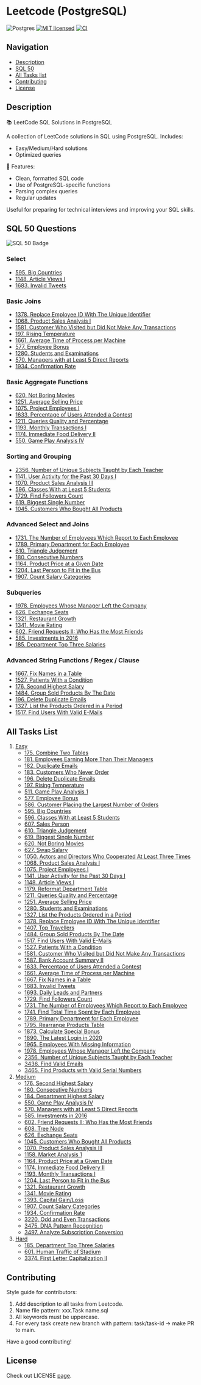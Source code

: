 # Leetcode (PostgreSQL)

![Postgres](https://img.shields.io/badge/postgres-%23316192.svg?style=for-the-badge&logo=postgresql&logoColor=white)
[![MIT licensed](https://img.shields.io/badge/License-MIT-yellow.svg)](./LICENSE)
[![CI](https://github.com/ivanbyone/leetcode-sql/actions/workflows/ci.yml/badge.svg)](https://github.com/Ivanbyone/leetcode-sql//actions)

## Navigation

- [Description](#description)
- [SQL 50](#sql-50-questions)
- [All Tasks list](#all-tasks-list)
- [Contributing](#contributing)
- [License](#license)

## Description

📚 LeetCode SQL Solutions in PostgreSQL

A collection of LeetCode solutions in SQL using PostgreSQL. Includes:
- Easy/Medium/Hard solutions
- Optimized queries

🔹 Features:
- Clean, formatted SQL code
- Use of PostgreSQL-specific functions
- Parsing complex queries
- Regular updates

Useful for preparing for technical interviews and improving your SQL skills.

## SQL 50 Questions

![SQL 50 Badge](./public/sql-50.GIF)

### Select

- [595. Big Countries](./leetcode/easy/595.%20Big%20Countries.sql)
- [1148. Article Views I](./leetcode/easy/1148.%20Article%20Views%20I.sql)
- [1683. Invalid Tweets](./leetcode/easy/1683.%20Invalid%20Tweets.sql)

### Basic Joins

- [1378. Replace Employee ID With The Unique Identifier](./leetcode/easy/1378.%20Replace%20Employee%20ID%20With%20The%20Unique%20Identifier.sql)
- [1068. Product Sales Analysis I](./leetcode/easy/1068.%20Product%20Sales%20Analysis%20I.sql)
- [1581. Customer Who Visited but Did Not Make Any Transactions](./leetcode/easy/1581.%20Customer%20Who%20Visited%20but%20Did%20Not%20Make%20Any%20Transactions.sql)
- [197. Rising Temperature](./leetcode/easy/197.%20Rising%20Temperature.sql)
- [1661. Average Time of Process per Machine](./leetcode/easy/1661.%20Average%20Time%20of%20Process%20per%20Machine.sql)
- [577. Employee Bonus](./leetcode/easy/577.%20Employee%20Bonus.sql)
- [1280. Students and Examinations](./leetcode/easy/1280.%20Students%20and%20Examinations.sql)
- [570. Managers with at Least 5 Direct Reports](./leetcode/medium/570.%20Managers%20with%20at%20Least%205%20Direct%20Reports.sql)
- [1934. Confirmation Rate](./leetcode/medium/1934.%20Confirmation%20Rate.sql)

### Basic Aggregate Functions

- [620. Not Boring Movies](./leetcode/easy/620.%20Not%20Boring%20Movies.sql)
- [1251. Average Selling Price](./leetcode/easy/1251.%20Average%20Selling%20Price.sql)
- [1075. Project Employees I](./leetcode/easy/1075.%20Project%20Employees%20I.sql)
- [1633. Percentage of Users Attended a Contest](./leetcode/easy/1633.%20Percentage%20of%20Users%20Attended%20a%20Contest.sql)
- [1211. Queries Quality and Percentage](./leetcode/easy/1211.%20Queries%20Quality%20and%20Percentage.sql)
- [1193. Monthly Transactions I](./leetcode/medium/1193.%20Monthly%20Transactions%20I.sql)
- [1174. Immediate Food Delivery II](./leetcode/medium/1174.%20Immediate%20Food%20Delivery%20II.sql)
- [550. Game Play Analysis IV](./leetcode/medium/550.%20Game%20Play%20Analysis%20IV.sql)

### Sorting and Grouping

- [2356. Number of Unique Subjects Taught by Each Teacher](./leetcode/easy/2356.%20Number%20of%20Unique%20Subjects%20Taught%20by%20Each%20Teacher.sql)
- [1141. User Activity for the Past 30 Days I](./leetcode/easy/1141.%20User%20Activity%20for%20the%20Past%2030%20Days%20I.sql)
- [1070. Product Sales Analysis III](./leetcode/medium/1070.%20Product%20Sales%20Analysis%203.sql)
- [596. Classes With at Least 5 Students](./leetcode/easy/596.%20Classes%20With%20at%20Least%205%20Students.sql)
- [1729. Find Followers Count](./leetcode/easy/1729.%20Find%20Followers%20Count.sql)
- [619. Biggest Single Number](./leetcode/easy/619.%20Biggest%20Single%20Number.sql)
- [1045. Customers Who Bought All Products](./leetcode/medium/1045.%20Customers%20Who%20Bought%20All%20Products.sql)

### Advanced Select and Joins

- [1731. The Number of Employees Which Report to Each Employee](./leetcode/easy/1731.%20The%20Number%20of%20Employees%20Which%20Report%20to%20Each%20Employee.sql)
- [1789. Primary Department for Each Employee](./leetcode/easy/1789.%20Primary%20Department%20for%20Each%20Employee.sql)
- [610. Triangle Judgement](./leetcode/easy/610.%20Triangle%20Judgement.sql)
- [180. Consecutive Numbers](./leetcode/medium/180.%20Consecutive%20Numbers.sql)
- [1164. Product Price at a Given Date](./leetcode/medium/1164.%20Product%20Price%20at%20a%20Given%20Date.sql)
- [1204. Last Person to Fit in the Bus](./leetcode/medium/1204.%20Last%20Person%20to%20Fit%20in%20the%20Bus.sql)
- [1907. Count Salary Categories](./leetcode/medium/1907.%20Count%20Salary%20Categories.sql)

### Subqueries

- [1978. Employees Whose Manager Left the Company](./leetcode/easy/1978.%20Employees%20Whose%20Manager%20Left%20the%20Company.sql)
- [626. Exchange Seats](./leetcode/medium/626.%20Exchange%20Seats.sql)
- [1321. Restaurant Growth](./leetcode/medium/1321.%20Restaurant%20Growth.sql)
- [1341. Movie Rating](./leetcode/medium/1341.%20Movie%20Rating.sql)
- [602. Friend Requests II: Who Has the Most Friends](./leetcode/medium/602.%20Friend%20Requests%20II:%20Who%20Has%20the%20Most%20Friends.sql)
- [585. Investments in 2016](./leetcode/medium/585.%20Investments%20in%202016.sql)
- [185. Department Top Three Salaries](./leetcode/hard/185.%20Department%20Top%20Three%20Salaries.sql)

### Advanced String Functions / Regex / Clause

- [1667. Fix Names in a Table](./leetcode/easy/1667.%20Fix%20Names%20in%20a%20Table.sql)
- [1527. Patients With a Condition](./leetcode/easy/1527.%20Patients%20With%20a%20Condition.sql)
- [176. Second Highest Salary](./leetcode/medium/176.%20Second%20Highest%20Salary.sql)
- [1484. Group Sold Products By The Date](./leetcode/easy/1484.%20Group%20Sold%20Products%20By%20The%20Date.sql)
- [196. Delete Duplicate Emails](./leetcode/easy/196.%20Delete%20Duplicate%20Emails.sql)
- [1327. List the Products Ordered in a Period](./leetcode/easy/1327.%20List%20the%20Products%20Ordered%20in%20a%20Period.sql)
- [1517. Find Users With Valid E-Mails](./leetcode/easy/1517.%20Find%20Users%20With%20Valid%20E-Mails.sql)

## All Tasks List

1. [Easy](./leetcode/easy/)
    - [175. Combine Two Tables](./leetcode//easy/175.%20Combine%20Two%20Tables.sql)
    - [181. Employees Earning More Than Their Managers](./leetcode/easy/181.%20Employees%20Earning%20More%20Than%20Their%20Managers.sql)
    - [182. Duplicate Emails](./leetcode/easy/182.%20Duplicate%20Emails.sql)
    - [183. Customers Who Never Order](./leetcode/easy/183.%20Customers%20Who%20Never%20Order.sql)
    - [196. Delete Duplicate Emails](./leetcode/easy/196.%20Delete%20Duplicate%20Emails.sql)
    - [197. Rising Temperature](./leetcode/easy/197.%20Rising%20Temperature.sql)
    - [511. Game Play Analysis 1](./leetcode/easy/511.%20Game%20Play%20Analysis%201.sql)
    - [577. Employee Bonus](./leetcode/easy/577.%20Employee%20Bonus.sql)
    - [586. Customer Placing the Largest Number of Orders](./leetcode/easy/586.%20Customer%20Placing%20the%20Largest%20Number%20of%20Orders.sql)
    - [595. Big Countries](./leetcode/easy/595.%20Big%20Countries.sql)
    - [596. Classes With at Least 5 Students](./leetcode/easy/596.%20Classes%20With%20at%20Least%205%20Students.sql)
    - [607. Sales Person](./leetcode/easy/607.%20Sales%20Person.sql)
    - [610. Triangle Judgement](./leetcode/easy/610.%20Triangle%20Judgement.sql)
    - [619. Biggest Single Number](./leetcode/easy/619.%20Biggest%20Single%20Number.sql)
    - [620. Not Boring Movies](./leetcode/easy/620.%20Not%20Boring%20Movies.sql)
    - [627. Swap Salary](./leetcode/easy/627.%20Swap%20Salary.sql)
    - [1050. Actors and Directors Who Cooperated At Least Three Times](./leetcode/easy/1050.%20Actors%20and%20Directors%20Who%20Cooperated%20At%20Least%20Three%20Times.sql)
    - [1068. Product Sales Analysis I](./leetcode/easy/1068.%20Product%20Sales%20Analysis%20I.sql)
    - [1075. Project Employees I](./leetcode/easy/1075.%20Project%20Employees%20I.sql)
    - [1141. User Activity for the Past 30 Days I](./leetcode/easy/1141.%20User%20Activity%20for%20the%20Past%2030%20Days%20I.sql)
    - [1148. Article Views I](./leetcode/easy/1148.%20Article%20Views%20I.sql)
    - [1179. Reformat Department Table](./leetcode/easy/1179.%20Reformat%20Department%20Table.sql)
    - [1211. Queries Quality and Percentage](./leetcode/easy/1211.%20Queries%20Quality%20and%20Percentage.sql)
    - [1251. Average Selling Price](./leetcode/easy/1251.%20Average%20Selling%20Price.sql)
    - [1280. Students and Examinations](./leetcode/easy/1280.%20Students%20and%20Examinations.sql)
    - [1327. List the Products Ordered in a Period](./leetcode/easy/1327.%20List%20the%20Products%20Ordered%20in%20a%20Period.sql)
    - [1378. Replace Employee ID With The Unique Identifier](./leetcode/easy/1378.%20Replace%20Employee%20ID%20With%20The%20Unique%20Identifier.sql)
    - [1407. Top Travellers](./leetcode/easy/1407.%20Top%20Travellers.sql)
    - [1484. Group Sold Products By The Date](./leetcode/easy/1484.%20Group%20Sold%20Products%20By%20The%20Date.sql)
    - [1517. Find Users With Valid E-Mails](./leetcode/easy/1517.%20Find%20Users%20With%20Valid%20E-Mails.sql)
    - [1527. Patients With a Condition](./leetcode/easy/1527.%20Patients%20With%20a%20Condition.sql)
    - [1581. Customer Who Visited but Did Not Make Any Transactions](./leetcode/easy/1581.%20Customer%20Who%20Visited%20but%20Did%20Not%20Make%20Any%20Transactions.sql)
    - [1587. Bank Account Summary II](./leetcode/easy/1587.%20Bank%20Account%20Summary%20II.sql)
    - [1633. Percentage of Users Attended a Contest](./leetcode/easy/1633.%20Percentage%20of%20Users%20Attended%20a%20Contest.sql)
    - [1661. Average Time of Process per Machine](./leetcode/easy/1661.%20Average%20Time%20of%20Process%20per%20Machine.sql)
    - [1667. Fix Names in a Table](./leetcode/easy/1667.%20Fix%20Names%20in%20a%20Table.sql)
    - [1683. Invalid Tweets](./leetcode/easy/1683.%20Invalid%20Tweets.sql)
    - [1693. Daily Leads and Partners](./leetcode/easy/1693.%20Daily%20Leads%20and%20Partners.sql)
    - [1729. Find Followers Count](./leetcode/easy/1729.%20Find%20Followers%20Count.sql)
    - [1731. The Number of Employees Which Report to Each Employee](./leetcode/easy/1731.%20The%20Number%20of%20Employees%20Which%20Report%20to%20Each%20Employee.sql)
    - [1741. Find Total Time Spent by Each Employee](./leetcode/easy/1741.%20Find%20Total%20Time%20Spent%20by%20Each%20Employee.sql)
    - [1789. Primary Department for Each Employee](./leetcode/easy/1789.%20Primary%20Department%20for%20Each%20Employee.sql)
    - [1795. Rearrange Products Table](./leetcode/easy/1795.%20Rearrange%20Products%20Table.sql)
    - [1873. Calculate Special Bonus](./leetcode/easy/1873.%20Calculate%20Special%20Bonus.sql)
    - [1890. The Latest Login in 2020](./leetcode/easy/1890.%20The%20Latest%20Login%20in%202020.sql)
    - [1965. Employees With Missing Information](./leetcode/easy/1965.%20Employees%20With%20Missing%20Information.sql)
    - [1978. Employees Whose Manager Left the Company](./leetcode/easy/1978.%20Employees%20Whose%20Manager%20Left%20the%20Company.sql)
    - [2356. Number of Unique Subjects Taught by Each Teacher](./leetcode/easy/2356.%20Number%20of%20Unique%20Subjects%20Taught%20by%20Each%20Teacher.sql)
    - [3436. Find Valid Emails](./leetcode/easy/3436.%20Find%20Valid%20Emails.sql)
    - [3465. Find Products with Valid Serial Numbers](./leetcode/easy/3465.%20Find%20Products%20with%20Valid%20Serial%20Numbers.sql)
2. [Medium](./leetcode/medium/)
    - [176. Second Highest Salary](./leetcode/medium/176.%20Second%20Highest%20Salary.sql)
    - [180. Consecutive Numbers](./leetcode/medium/180.%20Consecutive%20Numbers.sql)
    - [184. Department Highest Salary](./leetcode/medium/184.%20Department%20Highest%20Salary.sql)
    - [550. Game Play Analysis IV](./leetcode/medium/550.%20Game%20Play%20Analysis%20IV.sql)
    - [570. Managers with at Least 5 Direct Reports](./leetcode/medium/570.%20Managers%20with%20at%20Least%205%20Direct%20Reports.sql)
    - [585. Investments in 2016](./leetcode/medium/585.%20Investments%20in%202016.sql)
    - [602. Friend Requests II: Who Has the Most Friends](./leetcode/medium/602.%20Friend%20Requests%20II:%20Who%20Has%20the%20Most%20Friends.sql)
    - [608. Tree Node](./leetcode/medium/608.%20Tree%20Node.sql)
    - [626. Exchange Seats](./leetcode/medium/626.%20Exchange%20Seats.sql)
    - [1045. Customers Who Bought All Products](./leetcode/medium/1045.%20Customers%20Who%20Bought%20All%20Products.sql)
    - [1070. Product Sales Analysis III](./leetcode/medium/1070.%20Product%20Sales%20Analysis%203.sql)
    - [1158. Market Analysis 1](./leetcode/medium/1158.%20Market%20Analysis%201.sql)
    - [1164. Product Price at a Given Date](./leetcode/medium/1164.%20Product%20Price%20at%20a%20Given%20Date.sql)
    - [1174. Immediate Food Delivery II](./leetcode/medium/1174.%20Immediate%20Food%20Delivery%20II.sql)
    - [1193. Monthly Transactions I](./leetcode/medium/1193.%20Monthly%20Transactions%20I.sql)
    - [1204. Last Person to Fit in the Bus](./leetcode/medium/1204.%20Last%20Person%20to%20Fit%20in%20the%20Bus.sql)
    - [1321. Restaurant Growth](./leetcode/medium/1321.%20Restaurant%20Growth.sql)
    - [1341. Movie Rating](./leetcode/medium/1341.%20Movie%20Rating.sql)
    - [1393. Capital Gain/Loss](./leetcode/medium/1393.%20Capital%20Gain&Loss.sql)
    - [1907. Count Salary Categories](./leetcode/medium/1907.%20Count%20Salary%20Categories.sql)
    - [1934. Confirmation Rate](./leetcode/medium/1934.%20Confirmation%20Rate.sql)
    - [3220. Odd and Even Transactions](./leetcode/medium/3220.%20Odd%20and%20Even%20Transactions.sql)
    - [3475. DNA Pattern Recognition](./leetcode/medium/3475.%20DNA%20Pattern%20Recognition.sql)
    - [3497. Analyze Subscription Conversion](./leetcode/medium/3497.%20Analyze%20Subscription%20Conversion.sql)
3. [Hard](./leetcode/hard/)
    - [185. Department Top Three Salaries](./leetcode/hard/185.%20Department%20Top%20Three%20Salaries.sql)
    - [601. Human Traffic of Stadium](./leetcode/hard/601.%20Human%20Traffic%20of%20Stadium.sql)
    - [3374. First Letter Capitalization II](./leetcode/hard/3374.%20First%20Letter%20Capitalization%20II.sql)

## Contributing

Style guide for contributors:

1. Add description to all tasks from Leetcode.
2. Name file pattern: xxx.Task name.sql
3. All keywords must be uppercase.
4. For every task create new branch with pattern: task/task-id -> make PR to main.

Have a good contributing!

## License

Check out LICENSE [page](./LICENSE).
